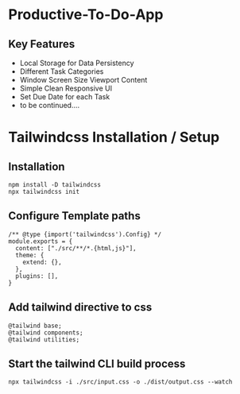 # Productive-To-Do-App

## Key Features
- Local Storage for Data Persistency
- Different Task Categories
- Window Screen Size Viewport Content
- Simple Clean Responsive UI
- Set Due Date for each Task
- to be continued....

# Tailwindcss Installation / Setup 

## Installation
```
npm install -D tailwindcss
npx tailwindcss init
```

## Configure Template paths
```
/** @type {import('tailwindcss').Config} */
module.exports = {
  content: ["./src/**/*.{html,js}"],
  theme: {
    extend: {},
  },
  plugins: [],
}
```
## Add tailwind directive to css
```
@tailwind base;
@tailwind components;
@tailwind utilities;
```

## Start the tailwind CLI build process
```
npx tailwindcss -i ./src/input.css -o ./dist/output.css --watch
```
## 


